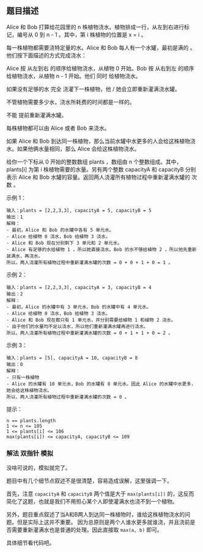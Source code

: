 ## 题目描述
Alice 和 Bob 打算给花园里的 n 株植物浇水。植物排成一行，从左到右进行标记，编号从 0 到 n - 1 。其中，第 i 株植物的位置是 x = i 。

每一株植物都需要浇特定量的水。Alice 和 Bob 每人有一个水罐，最初是满的 。他们按下面描述的方式完成浇水：

 Alice 按 从左到右 的顺序给植物浇水，从植物 0 开始。Bob 按 从右到左 的顺序给植物浇水，从植物 n - 1 开始。他们 同时 给植物浇水。

如果没有足够的水 完全 浇灌下一株植物，他 / 她会立即重新灌满浇水罐。

不管植物需要多少水，浇水所耗费的时间都是一样的。

不能 提前重新灌满水罐。

每株植物都可以由 Alice 或者 Bob 来浇水。

如果 Alice 和 Bob 到达同一株植物，那么当前水罐中水更多的人会给这株植物浇水。如果他俩水量相同，那么 Alice 会给这株植物浇水。

给你一个下标从 0 开始的整数数组 plants ，数组由 n 个整数组成。其中，plants[i] 为第 i 株植物需要的水量。另有两个整数 capacityA 和 capacityB 分别表示 Alice 和 Bob 水罐的容量。返回两人浇灌所有植物过程中重新灌满水罐的 次数 。

示例 1：
```
输入：plants = [2,2,3,3], capacityA = 5, capacityB = 5
输出：1
解释：
- 最初，Alice 和 Bob 的水罐中各有 5 单元水。
- Alice 给植物 0 浇水，Bob 给植物 3 浇水。
- Alice 和 Bob 现在分别剩下 3 单元和 2 单元水。
- Alice 有足够的水给植物 1 ，所以她直接浇水。Bob 的水不够给植物 2 ，所以他先重新装满水，再浇水。
所以，两人浇灌所有植物过程中重新灌满水罐的次数 = 0 + 0 + 1 + 0 = 1 。
```
示例 2：
```
输入：plants = [2,2,3,3], capacityA = 3, capacityB = 4
输出：2
解释：
- 最初，Alice 的水罐中有 3 单元水，Bob 的水罐中有 4 单元水。
- Alice 给植物 0 浇水，Bob 给植物 3 浇水。
- Alice 和 Bob 现在都只有 1 单元水，并分别需要给植物 1 和植物 2 浇水。
- 由于他们的水量均不足以浇水，所以他们重新灌满水罐再进行浇水。
所以，两人浇灌所有植物过程中重新灌满水罐的次数 = 0 + 1 + 1 + 0 = 2 。
```
示例 3：
```
输入：plants = [5], capacityA = 10, capacityB = 8
输出：0
解释：
- 只有一株植物
- Alice 的水罐有 10 单元水，Bob 的水罐有 8 单元水。因此 Alice 的水罐中水更多，她会给这株植物浇水。
所以，两人浇灌所有植物过程中重新灌满水罐的次数 = 0 。
```

提示：
```
n == plants.length
1 <= n <= 105
1 <= plants[i] <= 106
max(plants[i]) <= capacityA, capacityB <= 109
```

### 解法 双指针 模拟
没啥可说的，模拟就完了。

题目中有几个细节点叙述不是很清楚，容易造成误解，这里强调一下。

首先，注意 `capacityA` 和 `capacityB` 两个值是大于 `max(plants[i])` 的，这反而简化了这题，也就是我们不用担心某个人即使灌满水也浇不到一个植物。

另外，题目重点叙述了当A和B两人到达同一株植物时，谁给这株植物浇水的问题。但是实际上这并不重要。
因为总原则是两个人谁水更多就谁浇，并且浇前是否需要重新灌满水也是普通的处理。因此直接取 `max(a, b)` 即可。

具体细节看代码吧。